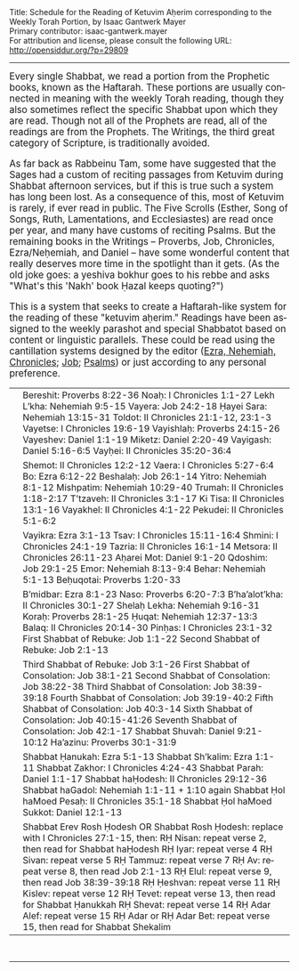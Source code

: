 <html>
<head></head>
<body>
Title: Schedule for the Reading of Ketuvim Aḥerim corresponding to the Weekly Torah Portion, by Isaac Gantwerk Mayer<br />
Primary contributor: isaac-gantwerk.mayer<br />
For attribution and license, please consult the following URL: <a href="http://opensiddur.org/?p=29809">http://opensiddur.org/?p=29809</a>
<p />
<hr />

<div class="english" lang="en" style="font-size: 1.2em;">
Every single Shabbat, we read a portion from the Prophetic books, known as the Haftarah. These portions are usually connected in meaning with the weekly Torah reading, though they also sometimes reflect the specific Shabbat upon which they are read. Though not all of the Prophets are read, all of the readings are from the Prophets. The Writings, the third great category of Scripture, is traditionally avoided.

As far back as Rabbeinu Tam, some have suggested that the Sages had a custom of reciting passages from Ketuvim during Shabbat afternoon services, but if this is true such a system has long been lost. As a consequence of this, most of Ketuvim is rarely, if ever read in public. The Five Scrolls (Esther, Song of Songs, Ruth, Lamentations, and Ecclesiastes) are read once per year, and many have customs of reciting Psalms. But the remaining books in the Writings – Proverbs, Job, Chronicles, Ezra/Neḥemiah, and Daniel – have some wonderful content that really deserves more time in the spotlight than it gets. (As the old joke goes: a yeshiva bokhur goes to his rebbe and asks "What's this 'Nakh' book Ḥazal keeps quoting?")

This is a system that seeks to create a Haftarah-like system for the reading of these "ketuvim aḥerim." Readings have been assigned to the weekly parashot and special Shabbatot based on content or linguistic parallels. These could be read using the cantillation systems designed by the editor (<a href="https://opensiddur.org/readings-and-sourcetexts/cantillation/a-cantillation-system-for-ezra-nehemiah-chronicles-and-daniel-by-isaac-gantwerk-mayer/">Ezra, Nehemiah, Chronicles</a>; <a href="https://opensiddur.org/readings-and-sourcetexts/cantillation/an-ashkenazi-style-cantillation-system-for-job-by-isaac-gantwerk-mayer/">Job</a>; <a href="https://opensiddur.org/readings-and-sourcetexts/cantillation/an-ashkenazi-style-cantillation-system-for-psalms-by-isaac-gantwerk-mayer/">Psalms</a>) or just according to any personal preference.
</div>

<table style="margin-left: auto;margin-right: auto;" class="draggable">
<tbody>
<tr><td style="vertical-align:top;">
<div class="liturgy" lang="he">

</span></div></td>
 
<td style="vertical-align:top;">
<div class="english" lang="en">
Bereshit: Proverbs 8:22-36
Noaḥ: I Chronicles 1:1-27
Lekh L’kha: Nehemiah 9:5-15
Vayera: Job 24:2-18
Ḥayei Sara: Nehemiah 13:15-31
Toldot: II Chronicles 21:1-12, 23:1-3 
Vayetse: I Chronicles 19:6-19
Vayishlaḥ: Proverbs 24:15-26
Vayeshev: Daniel 1:1-19
Miketz: Daniel 2:20-49 
Vayigash: Daniel 5:16-6:5
Vayḥei: II Chronicles 35:20-36:4
</div></td></tr>


<tr><td style="vertical-align:top;">
<div class="liturgy" lang="he">

</span></div></td>
 
<td style="vertical-align:top;">
<div class="english" lang="en">
Shemot: II Chronicles 12:2-12
Vaera: I Chronicles 5:27-6:4
Bo: Ezra 6:12-22
Beshalaḥ: Job 26:1-14
Yitro: Nehemiah 8:1-12
Mishpatim: Nehemiah 10:29-40
Trumah: II Chronicles 1:18-2:17
T’tzaveh: II Chronicles 3:1-17
Ki Tisa: II Chronicles 13:1-16
Vayakhel: II Chronicles 4:1-22
Pekudei: II Chronicles 5:1-6:2
</div></td></tr>


<tr><td style="vertical-align:top;">
<div class="liturgy" lang="he">

</span></div></td>
 
<td style="vertical-align:top;">
<div class="english" lang="en">
Vayikra: Ezra 3:1-13
Tsav: I Chronicles 15:11-16:4
Shmini: I Chronicles 24:1-19
Tazria: II Chronicles 16:1-14
Metsora: II Chronicles 26:11-23
Aḥarei Mot: Daniel 9:1-20
Qdoshim: Job 29:1-25
Emor: Nehemiah 8:13-9:4
Behar: Nehemiah 5:1-13
Beḥuqotai: Proverbs 1:20-33
</div></td></tr>


<tr><td style="vertical-align:top;">
<div class="liturgy" lang="he">

</span></div></td>
 
<td style="vertical-align:top;">
<div class="english" lang="en">
B’midbar: Ezra 8:1-23
Naso: Proverbs 6:20-7:3
B’ha’alot’kha: II Chronicles 30:1-27
Shelaḥ Lekha: Nehemiah 9:16-31
Koraḥ: Proverbs 28:1-25
Ḥuqat: Nehemiah 12:37-13:3
Balaq: II Chronicles 20:14-30
Pinḥas: I Chronicles 23:1-32
First Shabbat of Rebuke: Job 1:1-22
Second Shabbat of Rebuke: Job 2:1-13
</div></td></tr>


<tr><td style="vertical-align:top;">
<div class="liturgy" lang="he">

</span></div></td>
 
<td style="vertical-align:top;">
<div class="english" lang="en">
Third Shabbat of Rebuke: Job 3:1-26
First Shabbat of Consolation: Job 38:1-21
Second Shabbat of Consolation: Job 38:22-38
Third Shabbat of Consolation: Job 38:39-39:18
Fourth Shabbat of Consolation: Job 39:19-40:2
Fifth Shabbat of Consolation: Job 40:3-14
Sixth Shabbat of Consolation: Job 40:15-41:26
Seventh Shabbat of Consolation: Job 42:1-17
Shabbat Shuvah: Daniel 9:21-10:12
Ha’azinu: Proverbs 30:1-31:9
</div></td></tr>


<tr><td style="vertical-align:top;">
<div class="liturgy" lang="he">

</span></div></td>
 
<td style="vertical-align:top;">
<div class="english" lang="en">
Shabbat Ḥanukah: Ezra 5:1-13
Shabbat Sh’kalim: Ezra 1:1-11
Shabbat Zakhor: I Chronicles 4:24-43
Shabbat Parah: Daniel 1:1-17
Shabbat haḤodesh: II Chronicles 29:12-36
Shabbat haGadol: Nehemiah 1:1-11 + 1:10 again
Shabbat Ḥol haMoed Pesaḥ: II Chronicles 35:1-18
Shabbat Ḥol haMoed Sukkot: Daniel 12:1-13
</div></td></tr>


<tr><td style="vertical-align:top;">
<div class="liturgy" lang="he">

</span></div></td>
 
<td style="vertical-align:top;">
<div class="english" lang="en">
Shabbat Erev Rosh Ḥodesh OR Shabbat Rosh Ḥodesh: replace with I Chronicles 27:1-15, then:
RḤ Nisan: repeat verse 2, then read for Shabbat haḤodesh
RḤ Iyar: repeat verse 4
RḤ Sivan: repeat verse 5
RḤ Tammuz: repeat verse 7
RḤ Av: repeat verse 8, then read Job 2:1-13
RḤ Elul: repeat verse 9,    then read Job 38:39-39:18
RḤ Ḥeshvan: repeat verse 11
RḤ Kislev: repeat verse 12
RḤ Tevet: repeat verse 13, then read for Shabbat Ḥanukkah
RḤ Shevat: repeat verse 14
RḤ Adar Alef: repeat verse 15
RḤ Adar or RḤ Adar Bet: repeat verse 15, then read for Shabbat Shekalim
</div></td></tr>
</tbody></table>

&nbsp;

<hr />

&nbsp;
</body>
</html>